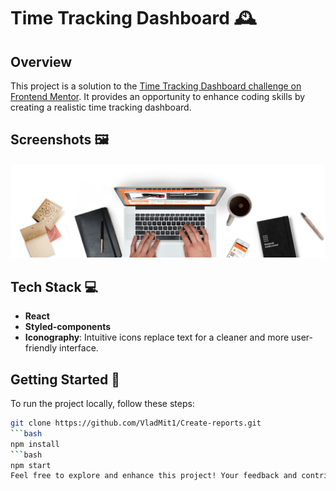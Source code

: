 # Time Tracking Dashboard 🕰️

## Overview

This project is a solution to the [Time Tracking Dashboard challenge on Frontend Mentor](https://www.frontendmentor.io/challenges/time-tracking-dashboard-UIQ7167Jw). It provides an opportunity to enhance coding skills by creating a realistic time tracking dashboard.

## Screenshots 🖼️

![Application Screenshot](https://raw.githubusercontent.com/VladMit1/Best-Shop/main/src/assets/Background.png)

## Tech Stack 💻

- **React**
- **Styled-components**
- **Iconography**: Intuitive icons replace text for a cleaner and more user-friendly interface.

## Getting Started 🚀

To run the project locally, follow these steps:

```bash
git clone https://github.com/VladMit1/Create-reports.git
```bash
npm install
```bash
npm start
Feel free to explore and enhance this project! Your feedback and contributions are always welcome. 🌟
